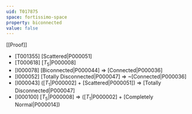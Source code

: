 ```yaml
---
uid: T017875
space: fortissimo-space
property: biconnected
value: false
---
```

[[Proof]]

* [T001355] [Scattered|P000051]
* [T000618] [$T_5$|P000008]
* [I000078] [Biconnected|P000044] => [Connected|P000036]
* [I000052] [Totally Disconnected|P000047] => ~[Connected|P000036]
* [I000043] ([$T_1$|P000002] + [Scattered|P000051]) => [Totally Disconnected|P000047]
* [I000100] [$T_5$|P000008] => ([$T_1$|P000002] + [Completely Normal|P000014])

